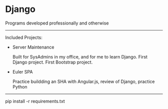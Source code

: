 Django
======

Programs developed professionally and otherwise

- - -

Included Projects:

*	Server Maintenance

	Built for SysAdmins in my office, and for me to learn Django. First Django project. First Bootstrap project.


*	Euler SPA

	Practice buildding an SHA with Angular.js, review of Django, practice Python


- - -

pip install -r requirements.txt

